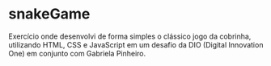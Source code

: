 # snakeGame

Exercício onde desenvolvi de forma simples o clássico jogo da cobrinha,
utilizando HTML, CSS e JavaScript em um desafio da DIO (Digital Innovation One) em conjunto com Gabriela Pinheiro.
